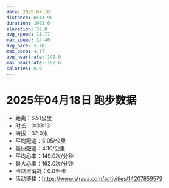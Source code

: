 ```yaml
---
date: 2025-04-18
distance: 6514.90
duration: 1993.0
elevation: 32.0
avg_speed: 11.77
max_speed: 14.40
avg_pace: 5.10
max_pace: 4.17
avg_heartrate: 149.0
max_heartrate: 162.0
calories: 0.0
---
```


# 2025年04月18日 跑步数据

- 距离：6.51公里
- 时长：0:33:13
- 海拔：32.0米
- 平均配速：5:05/公里
- 最快配速：4:10/公里
- 平均心率：149.0次/分钟
- 最大心率：162.0次/分钟
- 卡路里消耗：0.0千卡
- 活动链接：https://www.strava.com/activities/14207859579
